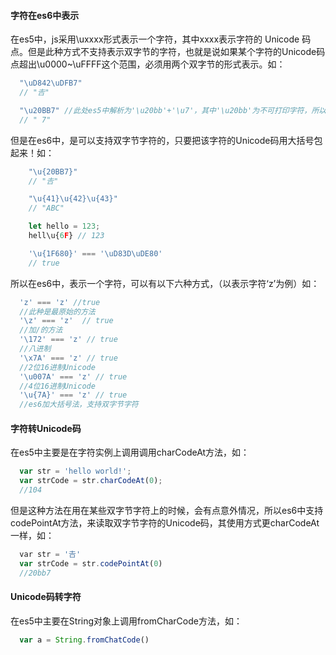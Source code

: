 #### 字符在es6中表示

在es5中，js采用\uxxxx形式表示一个字符，其中xxxx表示字符的 Unicode 码点。但是此种方式不支持表示双字节的字符，也就是说如果某个字符的Unicode码点超出\u0000~\uFFFF这个范围，必须用两个双字节的形式表示。如：

```javascript
  "\uD842\uDFB7"
  // "𠮷"

  "\u20BB7" //此处es5中解析为'\u20bb'+'\u7'，其中'\u20bb'为不可打印字符，所以最终结果是' 7'
  // " 7"
```

但是在es6中，是可以支持双字节字符的，只要把该字符的Unicode码用大括号包起来！如：

```javascript
    "\u{20BB7}"
    // "𠮷"

    "\u{41}\u{42}\u{43}"
    // "ABC"

    let hello = 123;
    hell\u{6F} // 123

    '\u{1F680}' === '\uD83D\uDE80'
    // true
```

所以在es6中，表示一个字符，可以有以下六种方式，（以表示字符‘z’为例）如：

```javascript
  'z' === 'z' //true
  //此种是最原始的方法
  '\z' === 'z'  // true
  //加/的方法
  '\172' === 'z' // true
  //八进制
  '\x7A' === 'z' // true
  //2位16进制Unicode
  '\u007A' === 'z' // true
  //4位16进制Unicode
  '\u{7A}' === 'z' // true
  //es6加大括号法，支持双字节字符
```

#### 字符转Unicode码

在es5中主要是在字符实例上调用调用charCodeAt方法，如：

```javascript
  var str = 'hello world!';
  var strCode = str.charCodeAt(0);
  //104
```
但是这种方法在用在某些双字节字符上的时候，会有点意外情况，所以es6中支持codePointAt方法，来读取双字节字符的Unicode码，其使用方式更charCodeAt一样，如：

```javascript
  var str = '𠮷'
  var strCode = str.codePointAt(0)
  //20bb7
```

#### Unicode码转字符

在es5中主要在String对象上调用fromCharCode方法，如：

```javascript
  var a = String.fromChatCode()
```

